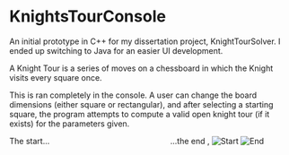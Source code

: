 # KnightsTourConsole
An initial prototype in C++ for my dissertation project, KnightTourSolver. I ended up switching to Java for an easier UI development.

A Knight Tour is a series of moves on a chessboard in which the Knight visits every square once. 

This is ran completely in the console. A user can change the board dimensions (either square or rectangular), and after selecting a starting square, the program attempts to compute a valid open knight tour (if it exists) for the parameters given.

The start...&emsp; &emsp; &emsp; &emsp; &emsp; &emsp; &emsp; &emsp; &emsp; &emsp; &emsp; &emsp;   ...the end
,
![Start](https://i.ibb.co/1vTxGcR/untitled1.png)
![End](https://i.ibb.co/hCcmQkh/Untitled.png)
